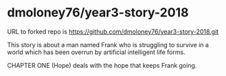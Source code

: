 # dmoloney76/year3-story-2018

URL to forked repo is https://github.com/dmoloney76/year3-story-2018.git



This story is about a man named Frank who is struggling to survive 
in a world which has been overrun by artificial intelligent life forms.

CHAPTER ONE (Hope) deals with the hope that keeps Frank going.


